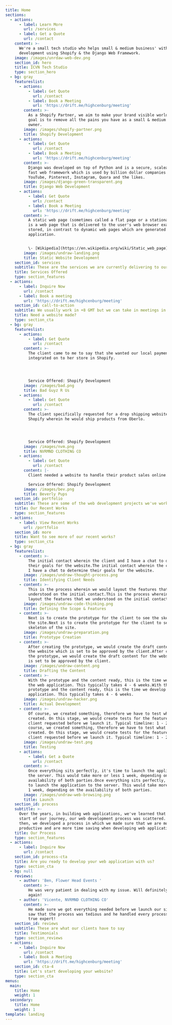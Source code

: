 ```yaml
---
title: Home
sections:
  - actions:
      - label: Learn More
        url: /services
      - label: Get a Quote
        url: /contact
    content: >-
      We're a small tech studio who helps small & medium business' with website
      development using Shopify & the Django Web Framework.
    image: /images/unrdaw-web-dev.png
    section_id: hero
    title: ICVN Tech Studio
    type: section_hero
  - bg: gray
    featureslist:
      - actions:
          - label: Get Quote
            url: /contact
          - label: Book a Meeting
            url: 'https://drift.me/highcenburg/meeting'
        content: >-
          As a Shopify Partner, we aim to make your brand visible worldwide. Our
          goal is to remove all the pains you have as a small & medium business
          owner.
        image: /images/shopify-partner.png
        title: Shopify Development
      - actions:
          - label: Get Quote
            url: /contact
          - label: Book a Meeting
            url: 'https://drift.me/highcenburg/meeting'
        content: >-
          Django was developed on top of Python and is a secure, scaleable and
          fast web framework which is used by billion dollar companies such as
          YouTube, Pinterest, Instagram, Quora and the likes.
        image: /images/django-green-transparent.png
        title: Django Web Development
      - actions:
          - label: Get Quote
            url: /contact
          - label: Book a Meeting
            url: 'https://drift.me/highcenburg/meeting'
        content: >-
          A static web page (sometimes called a flat page or a stationary page)
          is a web page that is delivered to the user's web browser exactly as
          stored, in contrast to dynamic web pages which are generated by a web
          application.


          \- [Wikipedia](https://en.wikipedia.org/wiki/Static_web_page)
        image: /images/undraw-landing.png
        title: Static Website Development
    section_id: services
    subtitle: These are the services we are currently delivering to our clients
    title: Services Offered
    type: section_features
  - actions:
      - label: Inquire Now
        url: /contact
      - label: Book a meeting
        url: 'https://drift.me/highcenburg/meeting'
    section_id: call-to-action
    subtitle: We usually work in +8 GMT but we can take in meetings in Eastern Time
    title: Need a website made?
    type: section_cta
  - bg: gray
    featureslist:
      - actions:
          - label: Get Quote
            url: /contact
        content: >-
          The client came to me to say that she wanted our local payment methods
          integrated on to her store in Shopify.




          Service Offered: Shopify Development
        image: /images/bad.png
        title: Bad Guyz R Us
      - actions:
          - label: Get Quote
            url: /contact
        content: >-
          The client specifically requested for a drop shipping website in
          Shopify wherein he would ship products from Oberlo.




          Service Offered: Shopify Development
        image: /images/nvm.png
        title: NVRMND CLOTHING CO
      - actions:
          - label: Get Quote
            url: /contact
        content: |-
          Client needed a website to handle their product sales online.

          Service Offered: Shopify Development
        image: /images/bev.png
        title: Beverly Pups
    section_id: portfolio
    subtitle: These are some of the web development projects we've worked on in the past
    title: Our Recent Works
    type: section_features
  - actions:
      - label: View Recent Works
        url: /portfolio
    section_id: more
    title: Want to see more of our recent works?
    type: section_cta
  - bg: gray
    featureslist:
      - content: >-
          The initial contact wherein the client and I have a chat to determine
          their goals for the website.The initial contact wherein the client and
          I have a chat to determine their goals for the website.
        image: /images/undraw-thought-process.png
        title: Identifying Client Needs
      - content: >-
          This is the process wherein we would layout the features that we
          understood on the initial contact.This is the process wherein we would
          layout the features that we understood on the initial contact.
        image: /images/undraw-code-thinking.png
        title: Defining the Scope & Features
      - content: >-
          Next is to create the prototype for the client to see the skeleton of
          the site.Next is to create the prototype for the client to see the
          skeleton of the site.
        image: /images/undraw-preparation.png
        title: Prototype Creation
      - content: >-
          After creating the prototype, we would create the draft content for
          the website which is set to be approved by the client.After creating
          the prototype, we would create the draft content for the website which
          is set to be approved by the client.
        image: /images/undraw-content.png
        title: Drafting the Content
      - content: >-
          With the prototype and the content ready, this is the time we develop
          the web application. This typically takes 4 - 6 weeks.With the
          prototype and the content ready, this is the time we develop the web
          application. This typically takes 4 - 6 weeks.
        image: /images/undraw-hacker.png
        title: Actual Development
      - content: >-
          Of course, we created something, therefore we have to test what we've
          created. On this stage, we would create tests for the features the
          client requested before we launch it. Typical timeline: 1 - 2 weeks.Of
          course, we created something, therefore we have to test what we've
          created. On this stage, we would create tests for the features the
          client requested before we launch it. Typical timeline: 1 - 2 weeks.
        image: /images/undraw-test.png
        title: Testing
      - actions:
          - label: Get a Quote
            url: /contact
        content: >-
          Once everything sits perfectly, it's time to launch the application to
          the server. This would take more or less 1 week, depending on the
          availability of both parties.Once everything sits perfectly, it's time
          to launch the application to the server. This would take more or less
          1 week, depending on the availability of both parties.
        image: /images/undraw-web-browsing.png
        title: Launch
    section_id: process
    subtitle: >-
      Over the years, in building web applications, we've learned that at the
      start of our journey, our web development process was scattered. Since
      then, we developed a process in which we made sure that we are more
      productive and are more time saving when developing web applications.
    title: Our Process
    type: section_features
  - actions:
      - label: Inquire Now
        url: /contact
    section_id: process-cta
    title: Are you ready to develop your web application with us?
    type: section_cta
  - bg: null
    reviews:
      - author: 'Ben, Flower Head Events '
        content: >-
          He was very patient in dealing with my issue. Will definitely hire him
          again!
      - author: 'Vicente, NVRMND CLOTHING CO'
        content: >-
          He made sure we got everything needed before we launch our site. We
          saw that the process was tedious and he handled every process like a
          true expert!
    section_id: reviews
    subtitle: These are what our clients have to say
    title: Testimonials
    type: section_reviews
  - actions:
      - label: Inquire Now
        url: /contact
      - label: Book a Meeting
        url: 'https://drift.me/highcenburg/meeting'
    section_id: cta-4
    title: Let's start developing your website?
    type: section_cta
menus:
  main:
    title: Home
    weight: 1
  secondary:
    title: Home
    weight: 1
template: landing
---
```


